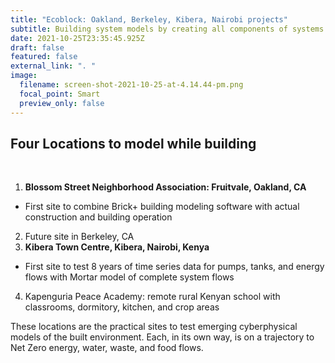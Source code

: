 ```yaml
---
title: "Ecoblock: Oakland, Berkeley, Kibera, Nairobi projects"
subtitle: Building system models by creating all components of systems built for humans
date: 2021-10-25T23:35:45.925Z
draft: false
featured: false
external_link: ". "
image:
  filename: screen-shot-2021-10-25-at-4.14.44-pm.png
  focal_point: Smart
  preview_only: false
---
```

## Four Locations to model while building

<br>

1. **Blossom Street Neighborhood Association: Fruitvale, Oakland, CA**

  * First site to combine Brick+ building modeling software with actual construction and building operation
2.  Future site in Berkeley, CA
3.  **Kibera Town Centre, Kibera, Nairobi, Kenya**

  * First site to test 8 years of time series data for pumps, tanks, and energy flows with Mortar model of complete system flows
4. Kapenguria Peace Academy: remote rural Kenyan school with classrooms, dormitory, kitchen, and crop areas

These locations are the practical sites to test emerging cyberphysical models of the built environment. Each, in its own way, is on a trajectory to Net Zero energy, water, waste, and food flows.
